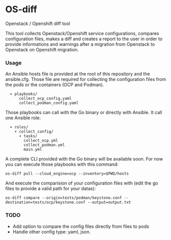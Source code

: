 # OS-diff
Openstack / Openshift diff tool

This tool collects Openstack/Openshift service configurations,
compares configuration files, makes a diff and creates a report to the user
in order to provide informations and warnings after a migration from
Openstack to Openstack on Openshift migration.

### Usage

An Ansible hosts file is provided at the root of this repository and the
ansible.cfg.
Those file are required for collecting the configuration files from
the pods or the containers (OCP and Podman).

```
  ▾ playbooks/
      collect_ocp_config.yaml
      collect_podman_config.yaml
```

Those playbooks can call with the Go binary or directly with Ansible.
It call one Ansible role:

```
  ▾ roles/
    ▾ collect_config/
      ▾ tasks/
        collect_ocp.yml
        collect_podman.yml
        main.yml
```

A complete CLI provided with the Go binary will be available soon.
For now you can execute those playbooks with this command:

```
os-diff pull --cloud_engine=ocp --inventory=$PWD/hosts

```

And execute the comparision of your configuration files with (edit the go files
to provide a valid path for your datas):

```
os-diff compare --origin=tests/podman/keystone.conf --destination=tests/ocp/keystone.conf --output=output.txt

```

### TODO

* Add option to compare the config files directly from files to pods
* Handle other config type: yaml, json.
